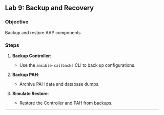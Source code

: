 ## **Lab 9: Backup and Recovery**

### Objective
Backup and restore AAP components.

### Steps
1. **Backup Controller**:
   - Use the `ansible-callbacks` CLI to back up configurations.

2. **Backup PAH**:
   - Archive PAH data and database dumps.

3. **Simulate Restore**:
   - Restore the Controller and PAH from backups.

---

